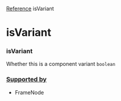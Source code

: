 [Reference](https://www.framer.com/developers/reference)
isVariant
# isVariant
### isVariant
Whether this is a component variant
`boolean`
### [Supported by](https://www.framer.com/developers/reference/plugins-traits-is-variant#supported-by)
  * FrameNode


